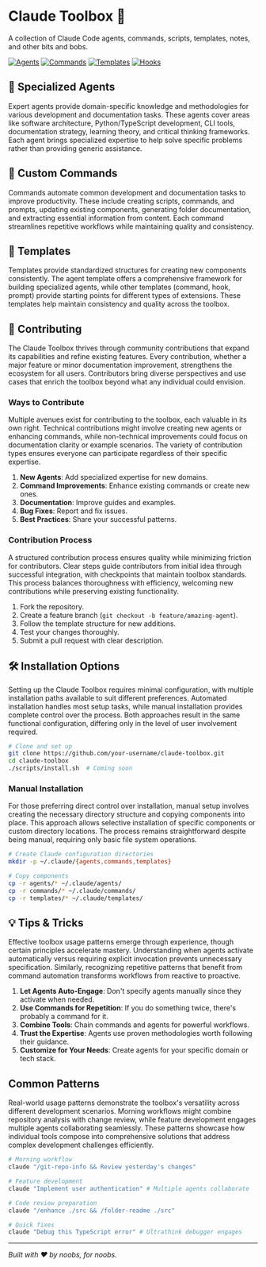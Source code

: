 # Claude Toolbox 🧰

A collection of Claude Code agents, commands, scripts, templates, notes, and other bits and bobs.

[![Agents](https://img.shields.io/badge/Agents-20-blue)](./agents)
[![Commands](https://img.shields.io/badge/Commands-10-green)](./commands)
[![Templates](https://img.shields.io/badge/Templates-4-purple)](./templates)
[![Hooks](https://img.shields.io/badge/Hooks-0-orange)](./hooks)

## 🤖 Specialized Agents

Expert agents provide domain-specific knowledge and methodologies for various development and documentation tasks. These agents cover areas like software architecture, Python/TypeScript development, CLI tools, documentation strategy, learning theory, and critical thinking frameworks. Each agent brings specialized expertise to help solve specific problems rather than providing generic assistance.

## 💬 Custom Commands

Commands automate common development and documentation tasks to improve productivity. These include creating scripts, commands, and prompts, updating existing components, generating folder documentation, and extracting essential information from content. Each command streamlines repetitive workflows while maintaining quality and consistency.

## 🧩 Templates

Templates provide standardized structures for creating new components consistently. The agent template offers a comprehensive framework for building specialized agents, while other templates (command, hook, prompt) provide starting points for different types of extensions. These templates help maintain consistency and quality across the toolbox.

## 🤝 Contributing

The Claude Toolbox thrives through community contributions that expand its capabilities and refine existing features. Every contribution, whether a major feature or minor documentation improvement, strengthens the ecosystem for all users. Contributors bring diverse perspectives and use cases that enrich the toolbox beyond what any individual could envision.

### Ways to Contribute

Multiple avenues exist for contributing to the toolbox, each valuable in its own right. Technical contributions might involve creating new agents or enhancing commands, while non-technical improvements could focus on documentation clarity or example scenarios. The variety of contribution types ensures everyone can participate regardless of their specific expertise.

1. **New Agents**: Add specialized expertise for new domains.
2. **Command Improvements**: Enhance existing commands or create new ones.
3. **Documentation**: Improve guides and examples.
4. **Bug Fixes**: Report and fix issues.
5. **Best Practices**: Share your successful patterns.

### Contribution Process

A structured contribution process ensures quality while minimizing friction for contributors. Clear steps guide contributors from initial idea through successful integration, with checkpoints that maintain toolbox standards. This process balances thoroughness with efficiency, welcoming new contributions while preserving existing functionality.

1. Fork the repository.
2. Create a feature branch (`git checkout -b feature/amazing-agent`).
3. Follow the template structure for new additions.
4. Test your changes thoroughly.
5. Submit a pull request with clear description.

## 🛠️ Installation Options

Setting up the Claude Toolbox requires minimal configuration, with multiple installation paths available to suit different preferences. Automated installation handles most setup tasks, while manual installation provides complete control over the process. Both approaches result in the same functional configuration, differing only in the level of user involvement required.

```bash
# Clone and set up
git clone https://github.com/your-username/claude-toolbox.git
cd claude-toolbox
./scripts/install.sh  # Coming soon
```

### Manual Installation

For those preferring direct control over installation, manual setup involves creating the necessary directory structure and copying components into place. This approach allows selective installation of specific components or custom directory locations. The process remains straightforward despite being manual, requiring only basic file system operations.

```bash
# Create Claude configuration directories
mkdir -p ~/.claude/{agents,commands,templates}

# Copy components
cp -r agents/* ~/.claude/agents/
cp -r commands/* ~/.claude/commands/
cp -r templates/* ~/.claude/templates/
```

## 💡 Tips & Tricks

Effective toolbox usage patterns emerge through experience, though certain principles accelerate mastery. Understanding when agents activate automatically versus requiring explicit invocation prevents unnecessary specification. Similarly, recognizing repetitive patterns that benefit from command automation transforms workflows from reactive to proactive.

1. **Let Agents Auto-Engage**: Don't specify agents manually since they activate when needed.
2. **Use Commands for Repetition**: If you do something twice, there's probably a command for it.
3. **Combine Tools**: Chain commands and agents for powerful workflows.
4. **Trust the Expertise**: Agents use proven methodologies worth following their guidance.
5. **Customize for Your Needs**: Create agents for your specific domain or tech stack.

## Common Patterns

Real-world usage patterns demonstrate the toolbox's versatility across different development scenarios. Morning workflows might combine repository analysis with change review, while feature development engages multiple agents collaborating seamlessly. These patterns showcase how individual tools compose into comprehensive solutions that address complex development challenges efficiently.

```bash
# Morning workflow
claude "/git-repo-info && Review yesterday's changes"

# Feature development
claude "Implement user authentication" # Multiple agents collaborate

# Code review preparation
claude "/enhance ./src && /folder-readme ./src"

# Quick fixes
claude "Debug this TypeScript error" # Ultrathink debugger engages
```

---

*Built with ❤️ by noobs, for noobs.*
